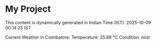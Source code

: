 # My Project

This content is dynamically generated in Indian Time (IST): 2025-10-09 00:14:25 IST


Current Weather in Coimbatore:
Temperature: 25.88 °C
Condition: mist
